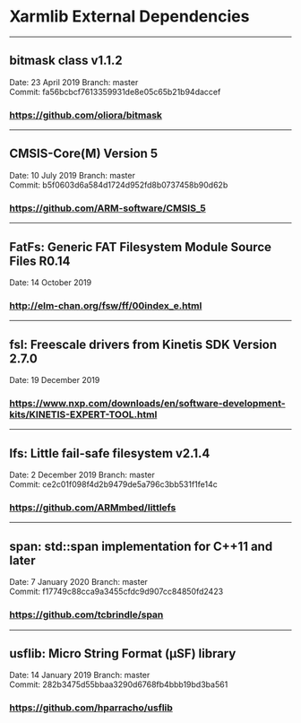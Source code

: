 # Xarmlib External Dependencies

---
## bitmask class v1.1.2
Date: 23 April 2019
Branch: master  
Commit: fa56bcbcf7613359931de8e05c65b21b94daccef
### https://github.com/oliora/bitmask

---
## CMSIS-Core(M) Version 5
Date: 10 July 2019
Branch: master  
Commit: b5f0603d6a584d1724d952fd8b0737458b90d62b
### https://github.com/ARM-software/CMSIS_5

---
## FatFs: Generic FAT Filesystem Module Source Files R0.14
Date: 14 October 2019
### http://elm-chan.org/fsw/ff/00index_e.html

---
## fsl: Freescale drivers from Kinetis SDK Version 2.7.0
Date: 19 December 2019
### https://www.nxp.com/downloads/en/software-development-kits/KINETIS-EXPERT-TOOL.html

---
## lfs: Little fail-safe filesystem v2.1.4
Date: 2 December 2019
Branch: master  
Commit: ce2c01f098f4d2b9479de5a796c3bb531f1fe14c
### https://github.com/ARMmbed/littlefs

---
## span: std::span implementation for C++11 and later
Date: 7 January 2020
Branch: master  
Commit: f17749c88cca9a3455cfdc9d907cc84850fd2423
### https://github.com/tcbrindle/span

---
## usflib: Micro String Format (μSF) library
Date: 14 January 2019
Branch: master  
Commit: 282b3475d55bbaa3290d6768fb4bbb19bd3ba561
### https://github.com/hparracho/usflib